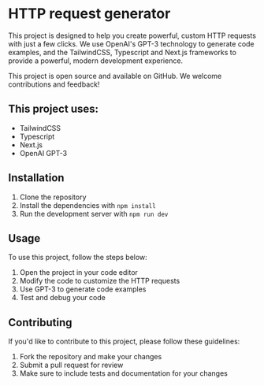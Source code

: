 # HTTP request generator

 This project is designed to help you create powerful, custom HTTP requests with just a few clicks. We use OpenAI's GPT-3 technology to generate code examples, and the TailwindCSS, Typescript and Next.js frameworks to provide a powerful, modern development experience. 

This project is open source and available on GitHub. We welcome contributions and feedback!

## This project uses:

- TailwindCSS 
- Typescript 
- Next.js
- OpenAI GPT-3

## Installation

1. Clone the repository
2. Install the dependencies with `npm install`
3. Run the development server with `npm run dev`

## Usage

To use this project, follow the steps below: 
1. Open the project in your code editor 
2. Modify the code to customize the HTTP requests
3. Use GPT-3 to generate code examples 
4. Test and debug your code 

## Contributing

If you'd like to contribute to this project, please follow these guidelines: 
1. Fork the repository and make your changes 
2. Submit a pull request for review 
3. Make sure to include tests and documentation for your changes 
